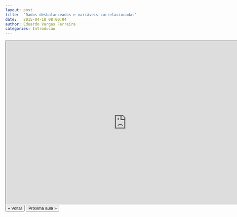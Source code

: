 ```yaml
---
layout: post
title:  "Dados desbalanceados e variáveis correlacionadas"
date:   2015-04-18 08:00:04
author: Eduardo Vargas Ferreira
categories: Introducao
---
```


<center>
<iframe width="760" height="515" src="https://www.youtube.com/embed/BwhvhjdC614?autoplay=0"> </iframe>
</center>


<FORM>
<INPUT Type="BUTTON" align="left" Value="&laquo; Voltar" Onclick="window.location.href='https://eduardoleg.github.io/ML4all/1parte/'">
<INPUT Type="BUTTON" align="left" Value="Próxima aula &raquo;" Onclick="window.location.href='https://eduardoleg.github.io/ML4all/introducao/2015/04/18/aula5.html'">
</FORM>
